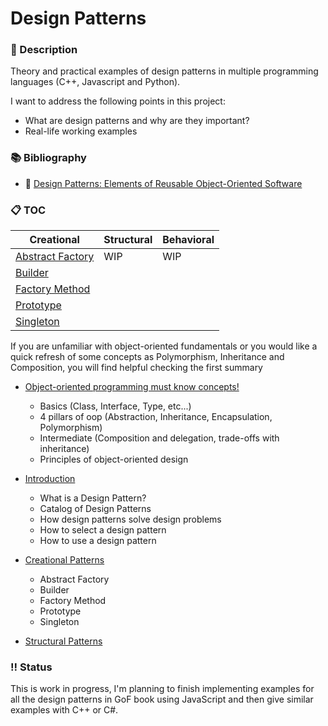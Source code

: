 # Design Patterns

### :pushpin: Description

Theory and practical examples of design patterns in multiple programming languages (C++, Javascript and Python).

I want to address the following points in this project:
* What are design patterns and why are they important?
* Real-life working examples

### :books: Bibliography

* :closed_book: [Design Patterns: Elements of Reusable Object-Oriented Software](https://www.amazon.com/Design-Patterns-Elements-Reusable-Object-Oriented/dp/0201633612)

### :clipboard: TOC

| Creational       	| Structural 	| Behavioral 	|
|------------------	|------------	|------------	|
| [Abstract Factory](./creational/abstract-factory/abstract-factory.md) 	| WIP        	| WIP        	|
| [Builder](./creational/builder/builder.md)          	|            	|            	|
| [Factory Method](./creational/factory-method/factory-method.md)   	|            	|            	|
| [Prototype](./creational/prototype/prototype.md)        	|            	|            	|
| [Singleton](./creational/singleton/singleton.md)        	|            	|            	|

If you are unfamiliar with object-oriented fundamentals or
you would like a quick refresh of some concepts as Polymorphism, Inheritance
and Composition, you will find helpful checking the first summary

* [Object-oriented programming must know concepts!](./oop-fundamentals/README.md)
    * Basics (Class, Interface, Type, etc...)
    * 4 pillars of oop (Abstraction, Inheritance, Encapsulation, Polymorphism)
    * Intermediate (Composition and delegation, trade-offs with inheritance)
    * Principles of object-oriented design

* [Introduction](./introduction.md)
    * What is a Design Pattern?
    * Catalog of Design Patterns
    * How design patterns solve design problems
    * How to select a design pattern
    * How to use a design pattern
    

* [Creational Patterns](./creational/creational-patterns.md)
	* Abstract Factory
	* Builder
	* Factory Method
	* Prototype
	* Singleton
	
* [Structural Patterns](./structural/structural-patterns.md)
	
### :bangbang: Status

This is work in progress, I'm planning to finish implementing
examples for all the design patterns in GoF book using JavaScript and then give similar examples with C++ or C#. 